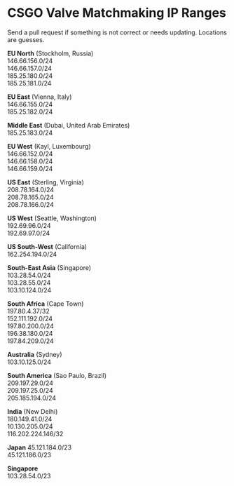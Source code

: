 # CSGO Valve Matchmaking IP Ranges

Send a pull request if something is not correct or needs updating. Locations are guesses.

**EU North** (Stockholm, Russia)    
146.66.156.0/24  
146.66.157.0/24  
185.25.180.0/24  
185.25.181.0/24  

**EU East** (Vienna, Italy)  
146.66.155.0/24  
185.25.182.0/24  

**Middle East** (Dubai, United Arab Emirates)  
185.25.183.0/24

**EU West** (Kayl, Luxembourg)    
146.66.152.0/24  
146.66.158.0/24  
146.66.159.0/24  

**US East** (Sterling, Virginia)    
208.78.164.0/24  
208.78.165.0/24  
208.78.166.0/24  

**US West** (Seattle, Washington)   
192.69.96.0/24  
192.69.97.0/24  

**US South-West** (California)  
162.254.194.0/24

**South-East Asia** (Singapore)  
103.28.54.0/24  
103.28.55.0/24  
103.10.124.0/24

**South Africa** (Cape Town)    
197.80.4.37/32  
152.111.192.0/24  
197.80.200.0/24  
196.38.180.0/24  
197.84.209.0/24

**Australia** (Sydney)    
103.10.125.0/24

**South America** (Sao Paulo, Brazil)  
209.197.29.0/24  
209.197.25.0/24  
205.185.194.0/24

**India** (New Delhi)  
180.149.41.0/24  
10.130.205.0/24  
116.202.224.146/32  

**Japan**
45.121.184.0/23  
45.121.186.0/23

**Singapore**  
103.28.54.0/23
